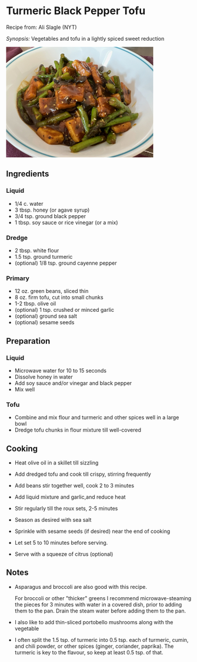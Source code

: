 # Turmeric Black Pepper Tofu

Recipe from: Ali Slagle (NYT)

*Synopsis:* Vegetables and tofu in a lightly spiced sweet reduction

![image](../img/tbp-tofu.jpg)

## Ingredients

### Liquid

-  1/4 c. water
-  3 tbsp. honey (or agave syrup)
-  3/4 tsp. ground black pepper
-  1 tbsp. soy sauce or rice vinegar (or a mix)

### Dredge

-  2 tbsp. white flour
-  1.5 tsp. ground turmeric
-  (optional) 1/8 tsp. ground cayenne pepper

### Primary

-  12 oz. green beans, sliced thin
-  8 oz. firm tofu, cut into small chunks
-  1-2 tbsp. olive oil
-  (optional) 1 tsp. crushed or minced garlic
-  (optional) ground sea salt
-  (optional) sesame seeds

## Preparation

### Liquid

-  Microwave water for 10 to 15 seconds
-  Dissolve honey in water
-  Add soy sauce and/or vinegar and black pepper
-  Mix well

### Tofu

-  Combine and mix flour and turmeric and other spices well in a large bowl
-  Dredge tofu chunks in flour mixture till well-covered

## Cooking

-  Heat olive oil in a skillet till sizzling
-  Add dredged tofu and cook till crispy, stirring frequently
-  Add beans stir together well, cook 2 to 3 minutes
-  Add liquid mixture and garlic,and reduce heat
-  Stir regularly till the roux sets, 2-5 minutes
-  Season as desired with sea salt
-  Sprinkle with sesame seeds (if desired) near the end of cooking

-  Let set 5 to 10 minutes before serving.
-  Serve with a squeeze of citrus (optional)

## Notes

*  Asparagus and broccoli are also good with this recipe.

   For broccoli or other "thicker" greens I recommend microwave-steaming the
   pieces for 3 minutes with water in a covered dish, prior to adding them to
   the pan. Drain the steam water before adding them to the pan.

*  I also like to add thin-sliced portobello mushrooms along with the vegetable

*  I often split the 1.5 tsp. of turmeric into 0.5 tsp. each of turmeric,
   cumin, and chili powder, or other spices (ginger, coriander, paprika).
   The turmeric is key to the flavour, so keep at least 0.5 tsp. of that.
